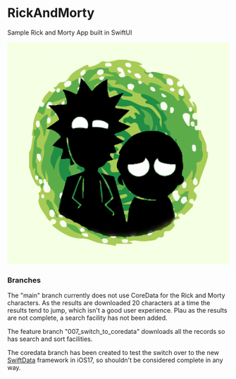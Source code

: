 # RickAndMorty
Sample Rick and Morty App built in SwiftUI

![Icon](RickAndMorty/Assets.xcassets/AppIcon.appiconset/AppIcon.png)

### Branches
The "main" branch currently does not use CoreData for the Rick and Morty characters.
As the results are downloaded 20 characters at a time the results tend to jump, which isn't a good user experience.
Plau as the results are not complete, a search facility has not been added.

The feature branch "007_switch_to_coredata" downloads all the records so has search and sort facilities.

The coredata branch has been created to test the switch over to the new <a href="https://developer.apple.com/xcode/swiftdata/" target="_blank">SwiftData</a> framework in iOS17, so shouldn't be considered complete in any way.

